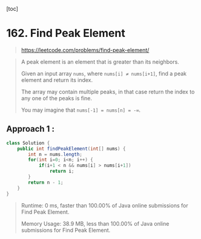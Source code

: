 [toc]

# 162. Find Peak Element

> https://leetcode.com/problems/find-peak-element/

> A peak element is an element that is greater than its neighbors.
>
> Given an input array `nums`, where `nums[i] ≠ nums[i+1]`, find a peak element and return its index.
>
> The array may contain multiple peaks, in that case return the index to any one of the peaks is fine.
>
> You may imagine that `nums[-1] = nums[n] = -∞`.

## Approach 1 : 

```java
class Solution {
    public int findPeakElement(int[] nums) {
        int n = nums.length;
        for(int i=0; i<n; i++) {
            if(i+1 < n && nums[i] > nums[i+1])
                return i;
        }
        return n - 1;
    }
}
```
>Runtime: 0 ms, faster than 100.00% of Java online submissions for Find Peak Element.
>
>Memory Usage: 38.9 MB, less than 100.00% of Java online submissions for Find Peak Element.



